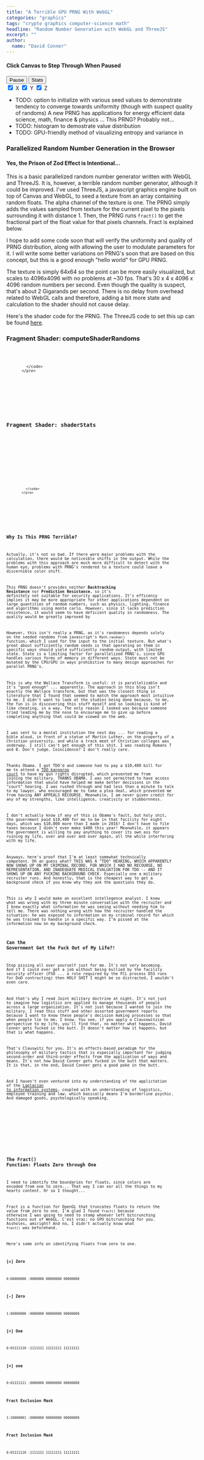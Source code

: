 ```yaml
---
title: "A Terrible GPU PRNG With WebGL"
categories: "graphics"
tags: "crypto graphics computer-science math"
headline: "Random Number Generation with WebGL and ThreeJS"
excerpt: ""
author:
  name: "David Conner"
---
```


#### Click Canvas to Step Through When Paused

<div class="row">
  <div class="col-sm-3 col-xs-6">
    <button id="btn-pause" class="btn btn-default" onclick="togglePause()">Pause</button>
    <button id="btn-stats" class="btn btn-default" onclick="toggleStats()">Stats</button>
  </div>
</div>

<div class="row">
  <div class="col-sm-3 col-xs-6">
    <label class="checkbox-inline">
      <input type="checkbox" id="chk-random-variable-1" checked onclick="changeStatsDisplayVars()"> X
    </label>
    <label class="checkbox-inline">
      <input type="checkbox" id="chk-random-variable-2" checked onclick="changeStatsDisplayVars()"> Y
    </label>
    <label class="checkbox-inline">
      <input type="checkbox" id="chk-random-variable-3" checked onclick="changeStatsDisplayVars()"> Z
    </label>
  </div>
</div>

- TODO: option to initialize with various seed values to demonstrate
  tendency to converge towards uniformity (though with suspect
  quality of randoms) A new PRNG has applications for energy efficient
  data science, math, finance & physics ... This PRNG? Probably not...
- TODO: histogram to demostrate value distribution
- TODO: GPU-friendly method of visualizing entropy and variance in


### Parallelized Random Number Generation in the Browser

#### Yes, the Prison of Zod Effect is Intentional...

This is a basic parallelized random number generator written with
WebGL and ThreeJS. It is, however, a terrible random number generator,
although it could be improved. I've used ThreeJS, a javascript
graphics engine built on top of Canvas and WebGL, to seed a texture
from an array containing random floats.  The alpha channel of the
texture is one. The PRNG simply adds the values sampled from texture
for the current pixel to the pixels surrounding it with distance 1.
Then, the PRNG runs `fract()` to get the fractional part of the float
value for that pixels channels. Fract is explained below.

I hope to add some code soon that will verify the uniformity and
quality of PRNG distribution, along with allowing the user to modulate
parameters for it.  I will write some better variations on PRNG's soon
that are based on this concept, but this is a good enough "hello
world" for GPU PRNG.

The texture is simply 64x64 so the point can be more easily
visualized, but scales to 4096x4096 with no problems at ~30 fps.
That's 30 x 4 x 4096 x 4096 random numbers per second.  Even though
the quality is suspect, that's about 2 Gigarands per second.  There is
no delay from overhead related to WebGL calls and therefore, adding a
bit more state and calculation to the shader should not cause delay.

Here's the shader code for the PRNG. The ThreeJS code to set this up
can be found [here](/js/3d/2017-01-04-webgl-gpu-prng.js).

### Fragment Shader: computeShaderRandoms

<p>
  <figure class="highlight">
    <pre>
      <code id="codeComputeShaderRandoms" class="language-c" data-lang="c">

      </code>
    </pre>
  </figure>
</p>

### Fragment Shader: shaderStats

<p>
  <figure class="highlight">
    <pre>
      <code id="codeShaderStats" class="language-c" data-lang="c">

      </code>
    </pre>
  </figure>
</p>

### Why Is This PRNG Terrible?

Actually, it's not so bad. If there were major problems with the
calculation, there would be noticeible shifts in the output. While the
problems with this approach are much more difficult to detect with the
human eye, problems with PRNG's rendered to a texture could leave a
discernible color shift.

This PRNG doesn't provides neither **Backtracking Resistance** nor
**Prediction Resistance**, so it's definitely not suitable for security
applications. It's efficency implies it may be more appropriate for
other applications dependent on large quantities of random numbers, such
as physics, lighting, finance and algorithms using monte carlo. However,
since it lacks prediction resistence, it would seem to have deficient
quality in randomness. The quality would be greatly improved by

However, this isn't really a PRNG, as it's randomness depends solely
on the seeded randoms from javascript's `Math.random()` function,
which I used for the input to the initial texture. But what's great
about sufficiently random seeds is that operating on them in specific
ways should yield sufficiently random output, with limited
state. State is a limiting factor for parallelized PRNG's, since GPU
handles various forms of memory in different ways. State must not be
mutated by the CPU/GPU in ways prohibitive to many design approaches
for parallel PRNG's.

This is why the Wallace Transform is useful: it is parallelizable and
it's "good enough" ... apparently. The approach in this blog isn't
exactly the Wallace transform, but that was the closest thing in
literature that I found that seemed to match the approach most
intuitive to me. I didn't want to look at the studies being done
because, to me, the fun is in discovering this stuff myself and so
looking is kind of like cheating, in a way. The only reason I looked
was because someone tried leading me by the nose to encourage me to
give up before completing anything that could be viewed on the web.

I was sent to a mental institution the next day ... for reading a
bible aloud, in front of a statue of Martin Luther, on the property of
a Christian university, and while a track meet of Christian colleges
was underway. I still can't get enough of this shit. I was reading
Romans 7 and 8. Don't judge. Coincidence? I don't really care.

Thanks Obama. I got TDO'd and someone had to pay a $10,400 bill for me
to attend a
[TDO kangaroo court](https://vacode.org/2016/37.2/3/8/4/37.2-809/) to
have my gun rights disrupted, which prevented me from joining the
military. THANKS OBAMA. I was not permitted to have access information
that would have helped me make better decisions in the "court"
hearing. I was rushed through and had less than a minute to talk to my
lawyer, who encouraged me to take a plea deal, which prevented me from
having ANY APPEALS RECOURSE.  Meanwhile, I am never given credit for
any of my strengths, like intelligence, creativity or stubbornness.

I don't actually know if any of this is Obama's fault, but holy shit,
the government paid $10,400 for me to be in that facility for eight
days, which was $10,000 more than I made in 2016! I don't have to file
taxes because I didn't even make $400 this year!  Meanwhile, it
appears the government is willing to pay anything to cover its own ass
for ruining my life, over and over and over again, all the while
interfering with my life.

Anyways, here's proof that I'm at least somewhat technically
competent. Oh an guess what? THIS WAS A "TDO" HEARING, WHICH
APPARENTLY NOW SHOWS UP ON MY CRIMINAL RECORD, FOR WHICH I HAD NO
RECOURSE, NO REPRESENTATION, AND INADEQUATE MEDICAL EVALUATION FOR TDO
-- AND IT SHOWS UP ON ANY FUCKING BACKGROUND CHECK.  Especially one a
military recruiter runs. And honestly, that is the cheapest way to get
a background check if you know why they ask the questions they do.

This is why I would make an excellent intellegence analyst. I knew
what was wrong with my three minute conversation with the recruiter
and I knew exactly what information he was seeing without needing him
to tell me. There was nothing wrong with how the recruiter handled the
situation: he was exposed to information on my criminal record for
which he was trained to handle in a specific way. I'm pissed at the
information now on my background check.

### Can the Government Get the Fuck Out of My Life?!

Stop pissing all over yourself just for me. It's not very becoming.
And if I could ever get a job without being bullied by the facility
security officer (FSO ... a role required by the FCL process DSS runs
for DoD contracting) then HOLY SHIT I might be so distracted, I
wouldn't even care.

And that's why I read Joint military doctrine at night. It's not just
to imagine how logistics are applied to manage thousands of people
across a large organization. It's not just because I wanted to join
the military. I read this stuff and other assorted government reports
because I want to know these people's decision making processes so
that when people lie to me, I know. You see, if you apply a
Clausewitzian perspective to my life, you'll find that, no matter what
happens, David Conner gets fucked in the butt. It doesn't matter how
it happens, but that is what happens.

That's Clauswitz for you. It's an effects-based paradigm for the
philosophy of military tactics that is especially important for
judging second-order and third-order effects from the application of
ways and means. It's not how David Conner gets fucked in the butt
that matters. It is that, in the end, David Conner gets a good poke
in the butt.

And I haven't even ventured into my understanding of the applictation
of the
[Laplacian to information systems](https://github.com/dcunited001/dcunited001.github.io/blob/sources/_drafts/facets-of-greatness-systems-theory.md),
coupled with an understanding of logistics, employee training and law,
which basically means I'm borderline psychic. And damaged goods,
psychologically speaking.

<script type="x-shader/x-fragment" id="computeShaderRandoms">
  uniform float randomStepSeed;

  void main() {
    vec2 uv = gl_FragCoord.xy / resolution.xy;
    vec4 texel = texture2D(varRandom, uv);

    vec2 texelCoords[4];
    texelCoords[0] = mod(gl_FragCoord.xy + vec2( 0.0, -1.0), resolution.xy) / resolution.xy;
    texelCoords[1] = mod(gl_FragCoord.xy + vec2( 1.0,  0.0), resolution.xy) / resolution.xy;
    texelCoords[2] = mod(gl_FragCoord.xy + vec2( 0.0,  1.0), resolution.xy) / resolution.xy;
    texelCoords[3] = mod(gl_FragCoord.xy + vec2(-1.0,  1.0), resolution.xy) / resolution.xy;

    vec4 texels[4];
    texels[0] = texture2D(varRandom, texelCoords[0]);
    texels[1] = texture2D(varRandom, texelCoords[1]);
    texels[2] = texture2D(varRandom, texelCoords[2]);
    texels[3] = texture2D(varRandom, texelCoords[3]);

    // multiply by primes and add/subract to counter a binary-additive color-shift...
    // - binary addition is simply a recursive bitwise xor + bitshift, which means that
    //   the probability of a change in leading digits is correlated to the number
    //   and position of sequential zeros. this makes it a bit harder to change one
    //   side or the other with simply additive functions...
    //   - the reasoning behind this is the same as why magnitude metrics (seismic, etc)
    //     are more likely to lead with a one or a lower digit than a higher digit.
    // - if i could xor, i wouldn't need this.
    // - also added a random seed,
    //   - it's the same for each step. that's not idea, but with bitcrunching functions,
    //     i can mix the numbers and seed(s) more randomly

    vec4 newTexel = fract(3.0 * texel -
      fract(5.0  * texels[0]) +
      fract(7.0  * texels[1]) -
      fract(11.0 * texels[2]) +
      fract(13.0 * texels[3] * randomStepSeed));

    gl_FragColor = vec4(newTexel.x, newTexel.y, newTexel.z, 1.0);
  }</script>

<script type="x-shader/x-fragment" id="shaderStats">
  uniform float showVariables;

  void main() {
    vec2 uv = gl_FragCoord.xy / resolution.xy;
    vec4 texels[ballArea];
    vec4 texelSum = vec4(0.0, 0.0, 0.0, 0.0);

    for (int i=0; i < ballSize; i++) {
      for (int j=0; j < ballSize; j++) {
        // a neighborhood w/ ball indexed down & right is mostly equivalent
        vec2 texelCoords = fract((gl_FragCoord.xy + vec2(i,j)) /resolution.xy);
        texels[i * ballSize + j] = texture2D(varRandom, texelCoords);
        texelSum = texelSum + texels[i * ballSize + j];
      }
    }

    vec4 texel = texelSum / vec4(ballArea, ballArea, ballArea, ballArea);
    bool showX = mod(showVariables, 2.0) < 1.0;
    bool showY = mod(showVariables, 3.0) < 1.0;
    bool showZ = mod(showVariables, 5.0) < 1.0;

    //showX = true;
    //showY = false;
    //showZ = false;

    // bitmask (additive) is a group parallel to n-coprimes (multiplicative)
    // - something i explored as a kid, encoding values with a kind of prime-binary
    // - i explored this because i didn't understand how Assembler could process/encode
    //   values *and* instructions in total binary. this was before i had ever
    //   programmed.
    // - OMFG WHY ARE BITMASKING OPS NOT INCLUDED IN WEBGL?
    gl_FragColor = vec4(0.0, 0.0, 0.0, 0.0);

    if (showX) {
      gl_FragColor.x = texel.x;
    } else {
      // TODO: mix texel value to appear more grey
      //gl_FragColor.x = 0.5;
    }

    if (showY) {
      gl_FragColor.y = texel.y;
    } else {
      //gl_FragColor.y = 0.5;
    }

    if (showZ) {
      gl_FragColor.z = texel.z;
    } else {
      //gl_FragColor.z = 0.5;
    }

    gl_FragColor.w = texel.w;
  }</script>

<script type="x-shader/x-fragment" id="shaderEntropyBool">
  void main() {
    // should return the 2d texture coord,
    // - but scaled properly for the 3rd dimension
    vec2 texelUV = gl_FragCoord.xy / resolution.xy;
    vec4 texel = floor(texture2D(varRandom, texelUV) * entropyDistEventOutcomes);

    vec2 res = vec2(entropyDistEventOutcomes * resolution.x, resolution.y);
    vec2 uv = gl_FragCoord.xy / res;
    float xzOffset = fract(uv.x * entropyDistEventOutcomes);
    //float xzOffset = float(int(u.x * entropyDistEventOutcomes) / int(entropyDistEventOutcomes)), entropyDistEventOutcomes);

    // there should be one pixel set to 'true' per x-z segment
    gl_FragColor.x = (xzOffset == texel.x ? 1.0 : 0.0);
    gl_FragColor.y = (xzOffset == texel.y ? 1.0 : 0.0);
    gl_FragColor.z = (xzOffset == texel.z ? 1.0 : 0.0);

    //gl_FragColor.x = xzOffset;
    gl_FragColor.w = 1.0;
    //gl_FragColor = vec4(texel.xyz, 0.0);
    //gl_FragColor = vec4(fract(uv), 0.0, 0.0);
    //vec4 texels[];
  }
</script>


<script type="x-shader/x-fragment" id="shaderEntropyDist">
  void main() {
    gl_FragColor = vec4(0.0, 0.0, 0.0, 0.0);
  }
</script>

<script type="x-shader/x-fragment" id="shaderEntropy">
  uniform float showVariables;

  void main() {
    vec2 res = vec2(entropyDistEventOutcomes * resolution.x, resolution.y);
    vec2 uv = gl_FragCoord.xy / res;

    gl_FragColor = vec4(uv, 0.0, 0.0);
    //gl_FragColor = vec4(0.0, 0.0, 0.0, 0.0);
  }
</script>


### The Fract() Function: Floats Zero through One

I need to identify the boundaries for floats, since colors are encoded
from one to zero... That way I can xor all the things to my hearts
content. Or so I thought...

Fract is a function for OpenGL that truncates floats to return the
value from zero to one. I'm glad I found `fract()` because otherwise I
was going to need to stomp whoever left bitcrunching functions out of
WebGL.  C'est vrai: no GPU bitcrunching for you. Assholes, amiright?
And no, I didn't actually know what `fract()` was beforehand.

Here's some info on identifying floats from zero to one.

#### [+] Zero

```
0:00000000 :0000000 00000000 00000000
```

#### [-] Zero

```
1:00000000 :0000000 00000000 00000000
```

#### [<] One

```
0:01111110 :1111111 11111111 11111111
```

#### [=] one

```
0:01111111 :0000000 00000000 00000000
```

#### Fract Exclusion Mask

```
1:10000001 :0000000 00000000 00000000
```

#### Fract Inclusion Mask

```
0:01111110 :1111111 11111111 11111111
```

<script src="/js/three/GPUComputeRenderer.js" type="text/javascript"></script>
<script src="/js/3d/2017-01-04-webgl-gpu-prng.js" type="text/javascript"></script>

<script type="text/javascript">
  function pasteShaderToCodeBlock(shaderId, codeBlockId) {
    var shaderCode = document.getElementById(shaderId).textContent;
    var processedCode = '<span class="p">' +
        shaderCode .split('\n').join('</span>\n<span class="p">') +
        '</span>';
    document.getElementById(codeBlockId).innerHTML = processedCode;
  }

  pasteShaderToCodeBlock('computeShaderRandoms', 'codeComputeShaderRandoms');
  pasteShaderToCodeBlock('shaderStats', 'codeShaderStats');
</script>
